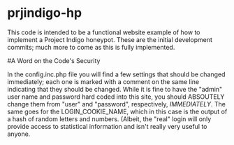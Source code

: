 # prjindigo-hp

This code is intended to be a functional website example of how to implement a Project Indigo honeypot.
These are the initial development commits; much more to come as this is fully implemented.

#A Word on the Code's Security

In the config.inc.php file you will find a few settings that should be changed immediately; each one is marked with a
comment on the same line indicating that they should be changed. While it is fine to have the "admin" user name
and password hard coded into this site, you should ABSOUTELY change them from "user" and "password", respectively,
*IMMEDIATELY*. The same goes for the LOGIN_COOKIE_NAME, which in this case is the output of a hash of random letters and
numbers. (Albeit, the "real" login will only provide access to statistical information and isn't really very useful
to anyone.
